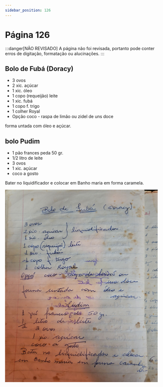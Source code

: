 ```yaml
---
sidebar_position: 126
---
```

# Página 126
:::danger[NÃO REVISADO]
A página não foi revisada, portanto pode conter erros de digitação, formatação ou alucinações.
:::
## Bolo de Fubá (Doracy)

*   3 ovos
*   2 xic. açúcar
*   1 xic. óleo
*   1 copo (requeijão) leite
*   1 xic. fubá
*   1 copo f. trigo
*   1 colher Royal
*   Opção coco - raspa de limão ou zidel de uns doce

forma untada com óleo e açúcar.

## bolo Pudim

*   1 pão frances peda 50 gr.
*   1/2 litro de leite
*   3 ovos
*   1 xic. açúcar
*   coco a gosto

Bater no liquidificador e colocar em Banho maria em forma caramela.

![imagem base](./images/page_126.png)